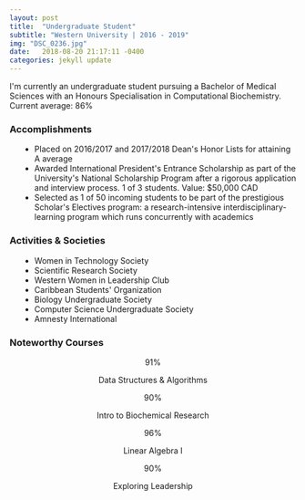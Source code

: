 ```yaml
---
layout: post
title:  "Undergraduate Student"
subtitle: "Western University | 2016 - 2019"
img: "DSC_0236.jpg"
date:   2018-08-20 21:17:11 -0400
categories: jekyll update
---
```

<div class="desc info">
    <p>I'm currently an undergraduate student pursuing a Bachelor of Medical Sciences with an Honours Specialisation in Computational Biochemistry. Current average: 86%</p>
    <h3>Accomplishments</h3>
    <ul style="margin-left: 20px;">
        <li>Placed on 2016/2017 and 2017/2018 Dean's Honor Lists for attaining A average</li>
        <li>Awarded International President's Entrance Scholarship as part of the University's National Scholarship Program after a rigorous application and interview process. 1 of 3 students. Value: $50,000 CAD</li>
        <li>Selected as 1 of 50 incoming students to be part of the prestigious Scholar's Electives program: a research-intensive interdisciplinary-learning program which runs concurrently with academics</li>
    </ul>
    <h3>Activities & Societies</h3>
    <ul style="margin-left: 20px;">
        <li>Women in Technology Society</li>
        <li>Scientific Research Society</li>
        <li>Western Women in Leadership Club</li>
        <li>Caribbean Students' Organization</li>
        <li>Biology Undergraduate Society</li>
        <li>Computer Science Undergraduate Society</li>
        <li>Amnesty International</li>
    </ul>
    <h3>Noteworthy Courses</h3>
    <div class="row" style="text-align: center;">
        <div class="col-sm-3 col-xs-6">
            <div class="four-piece" style="background-image: url(../images/computer-science.jpg);">
                91%
            </div>
            <p>Data Structures & Algorithms</p>
        </div>
        <div class="col-sm-3 col-xs-6">
            <div class="four-piece" style="background-image: url(../images/biochemistry.jpg);">
                90%
            </div>
            <p>Intro to Biochemical Research</p>
        </div>
        <div class="col-sm-3 col-xs-6">
            <div class="four-piece" style="background-image: url(../images/math.jpg);">
                96%
            </div>
            <p>Linear Algebra I</p>
        </div>
        <div class="col-sm-3 col-xs-6">
            <div class="four-piece" style="background-image: url(../images/leadership.png);">
                90%
            </div>
            <p>Exploring Leadership</p>
        </div>
    </div>
</div>